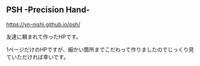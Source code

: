 ## PSH -Precision Hand-

https://yn-nishi.github.io/psh/

友達に頼まれて作ったHPです。

1ページだけのHPですが、細かい箇所までこだわって作りましたのでじっくり見ていただければ幸いです。